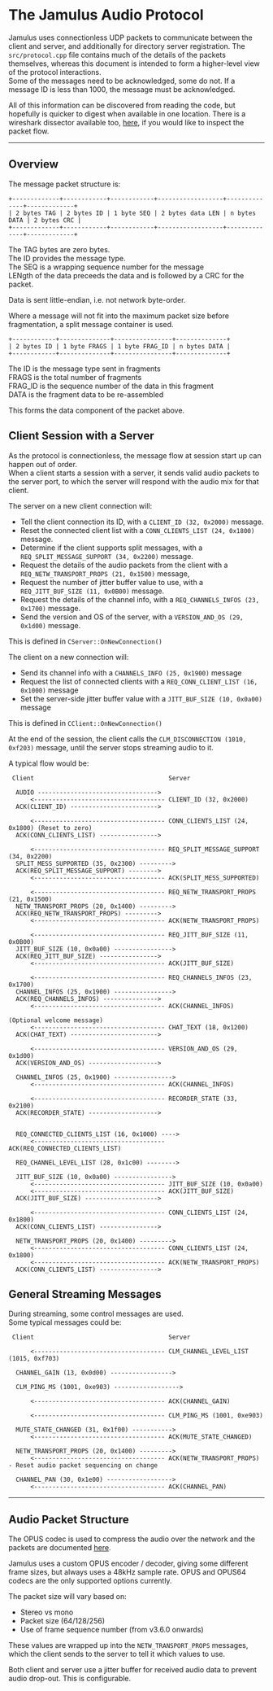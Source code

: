 
# The Jamulus Audio Protocol

Jamulus uses connectionless UDP packets to communicate between the client and server, and additionally for directory server registration. The `src/protocol.cpp` file contains much of the details of the packets themselves, whereas this document is intended to form a higher-level view of the protocol interactions.  
Some of the messages need to be acknowledged, some do not. If a message ID is less than 1000, the message must be acknowledged.

All of this information can be discovered from reading the code, but hopefully is quicker to digest when available in one location. There is a wireshark dissector available too, [here](https://github.com/softins/jamulus-wireshark), if you would like to inspect the packet flow.

---

## Overview

The message packet structure is:

```
+-------------+------------+------------+------------------+--------------+-------------+
| 2 bytes TAG | 2 bytes ID | 1 byte SEQ | 2 bytes data LEN | n bytes DATA | 2 bytes CRC |
+-------------+------------+------------+------------------+--------------+-------------+
```
The TAG bytes are zero bytes.  
The ID provides the message type.  
The SEQ is a wrapping sequence number for the message  
LENgth of the data preceeds the data and is followed by a CRC for the packet.

Data is sent little-endian, i.e. not network byte-order.

Where a message will not fit into the maximum packet size before fragmentation, a split message container is used.

```
+------------+--------------+----------------+--------------+
| 2 bytes ID | 1 byte FRAGS | 1 byte FRAG_ID | n bytes DATA |
+------------+--------------+----------------+--------------+
```
The ID is the message type sent in fragments  
FRAGS is the total number of fragments  
FRAG_ID is the sequence number of the data in this fragment  
DATA is the fragment data to be re-assembled  

This forms the data component of the packet above.


## Client Session with a Server

As the protocol is connectionless, the message flow at session start up can happen out of order.  
When a client starts a session with a server, it sends valid audio packets to the server port, to which the server will respond with the audio mix for that client.

The server on a new client connection will:
* Tell the client connection its ID, with a `CLIENT_ID (32, 0x2000)` message.
* Reset the connected client list with a `CONN_CLIENTS_LIST (24, 0x1800)` message.
* Determine if the client supports split messages, with a `REQ_SPLIT_MESSAGE_SUPPORT (34, 0x2200)` message.
* Request the details of the audio packets from the client with a `REQ_NETW_TRANSPORT_PROPS (21, 0x1500)` message,
* Request the number of jitter buffer value to use, with a `REQ_JITT_BUF_SIZE (11, 0x0B00)` message.
* Request the details of the channel info, with a `REQ_CHANNELS_INFOS (23, 0x1700)` message.
* Send the version and OS of the server, with a `VERSION_AND_OS (29, 0x1d00)` message.

This is defined in `CServer::OnNewConnection()`

The client on a new connection will:
* Send its channel info with a `CHANNELS_INFO (25, 0x1900)` message
* Request the list of connected clients with a `REQ_CONN_CLIENT_LIST (16, 0x1000)` message
* Set the server-side jitter buffer value with a `JITT_BUF_SIZE (10, 0x0a00)` message

This is defined in `CClient::OnNewConnection()`

At the end of the session, the client calls the `CLM_DISCONNECTION (1010, 0xf203)` message, until the server stops streaming audio to it.

A typical flow would be:

```
 Client                                     Server

  AUDIO --------------------------------->  
      <------------------------------------ CLIENT_ID (32, 0x2000)           
  ACK(CLIENT_ID) ------------------------> 

      <------------------------------------ CONN_CLIENTS_LIST (24, 0x1800) (Reset to zero) 
  ACK(CONN_CLIENTS_LIST) ----------------> 

      <------------------------------------ REQ_SPLIT_MESSAGE_SUPPORT (34, 0x2200)
  SPLIT_MESS_SUPPORTED (35, 0x2300) ---------> 
  ACK(REQ_SPLIT_MESSAGE_SUPPORT) --------> 
      <------------------------------------ ACK(SPLIT_MESS_SUPPORTED)

      <------------------------------------ REQ_NETW_TRANSPORT_PROPS (21, 0x1500)  
  NETW_TRANSPORT_PROPS (20, 0x1400) ---------> 
  ACK(REQ_NETW_TRANSPORT_PROPS) ---------> 
      <------------------------------------ ACK(NETW_TRANSPORT_PROPS)

      <------------------------------------ REQ_JITT_BUF_SIZE (11, 0x0B00)   
  JITT_BUF_SIZE (10, 0x0a00) ----------------> 
  ACK(REQ_JITT_BUF_SIZE) ---------------->
      <------------------------------------ ACK(JITT_BUF_SIZE)

      <------------------------------------ REQ_CHANNELS_INFOS (23, 0x1700)
  CHANNEL_INFOS (25, 0x1900) ----------------> 
  ACK(REQ_CHANNELS_INFOS) --------------->
      <------------------------------------ ACK(CHANNEL_INFOS)

(Optional welcome message)
      <------------------------------------ CHAT_TEXT (18, 0x1200)
  ACK(CHAT_TEXT) ------------------------>

      <------------------------------------ VERSION_AND_OS (29, 0x1d00)
  ACK(VERSION_AND_OS) ------------------->

  CHANNEL_INFOS (25, 0x1900) ----------------> 
      <------------------------------------ ACK(CHANNEL_INFOS)

      <------------------------------------ RECORDER_STATE (33, 0x2100)
  ACK(RECORDER_STATE) ------------------->   


  REQ_CONNECTED_CLIENTS_LIST (16, 0x1000) ---->    
      <------------------------------------ ACK(REQ_CONNECTED_CLIENTS_LIST)

  REQ_CHANNEL_LEVEL_LIST (28, 0x1c00) -------->    

  JITT_BUF_SIZE (10, 0x0a00) ---------------->    
      <------------------------------------ JITT_BUF_SIZE (10, 0x0a00)  
      <------------------------------------ ACK(JITT_BUF_SIZE)
  ACK(JITT_BUF_SIZE) -------------------->   

      <------------------------------------ CONN_CLIENTS_LIST (24, 0x1800)
  ACK(CONN_CLIENTS_LIST) ---------------->   
  
  NETW_TRANSPORT_PROPS (20, 0x1400) --------->    
      <------------------------------------ CONN_CLIENTS_LIST (24, 0x1800)
      <------------------------------------ ACK(NETW_TRANSPORT_PROPS)
  ACK(CONN_CLIENTS_LIST) ---------------->    
```

## General Streaming Messages

During streaming, some control messages are used.  
Some typical messages could be:

```
 Client                                     Server

      <------------------------------------ CLM_CHANNEL_LEVEL_LIST (1015, 0xf703) 

  CHANNEL_GAIN (13, 0x0d00) ----------------->    

  CLM_PING_MS (1001, 0xe903) ------------------>    

      <------------------------------------ ACK(CHANNEL_GAIN)   

      <------------------------------------ CLM_PING_MS (1001, 0xe903) 

  MUTE_STATE_CHANGED (31, 0x1f00) ----------->    
      <------------------------------------ ACK(MUTE_STATE_CHANGED) 

  NETW_TRANSPORT_PROPS (20, 0x1400) --------->    
      <------------------------------------ ACK(NETW_TRANSPORT_PROPS) - Reset audio packet sequencing on change

  CHANNEL_PAN (30, 0x1e00) ------------------>    
      <------------------------------------ ACK(CHANNEL_PAN)   
```

---

## Audio Packet Structure

The OPUS codec is used to compress the audio over the network and the packets are documented [here](https://datatracker.ietf.org/doc/html/rfc6716).

Jamulus uses a custom OPUS encoder / decoder, giving some different frame sizes, but always uses a 48kHz sample rate. OPUS and OPUS64 codecs are the only supported options currently.

The packet size will vary based on:
* Stereo vs mono
* Packet size (64/128/256)
* Use of frame sequence number (from v3.6.0 onwards)

These values are wrapped up into the `NETW_TRANSPORT_PROPS` messages, which the client sends to the server to tell it which values to use.

Both client and server use a jitter buffer for received audio data to prevent audio drop-out. This is configurable.
